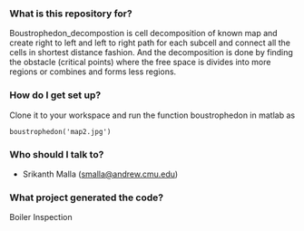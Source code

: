 ### What is this repository for? ###

Boustrophedon_decompostion is cell decomposition of known map and create right to left and left to right path for each subcell and connect all the cells in shortest distance fashion. And the decomposition is done by finding the obstacle (critical points) where the free space is divides into more regions or combines and forms less regions.

### How do I get set up? ###

Clone it to your workspace and run the function boustrophedon in matlab as
```
boustrophedon('map2.jpg')
```

### Who should I talk to? ###

* Srikanth Malla (smalla@andrew.cmu.edu)

### What project generated the code? ###
Boiler Inspection